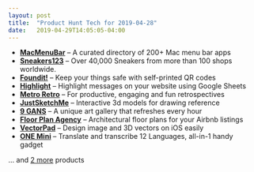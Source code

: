 ```yaml
---
layout: post
title:  "Product Hunt Tech for 2019-04-28"
date:   2019-04-29T14:05:05-04:00
---
```


* **[MacMenuBar](https://www.producthunt.com/posts/macmenubar?utm_campaign=producthunt-api&utm_medium=api&utm_source=Application%3A+Daily+Digest+RSS+%28ID%3A+3202%29)** – A curated directory of 200+ Mac menu bar apps
* **[Sneakers123](https://www.producthunt.com/posts/sneakers123?utm_campaign=producthunt-api&utm_medium=api&utm_source=Application%3A+Daily+Digest+RSS+%28ID%3A+3202%29)** – Over 40,000 Sneakers from more than 100 shops worldwide.
* **[Foundit!](https://www.producthunt.com/posts/foundit?utm_campaign=producthunt-api&utm_medium=api&utm_source=Application%3A+Daily+Digest+RSS+%28ID%3A+3202%29)** – Keep your things safe with self-printed QR codes
* **[Highlight](https://www.producthunt.com/posts/highlight-2?utm_campaign=producthunt-api&utm_medium=api&utm_source=Application%3A+Daily+Digest+RSS+%28ID%3A+3202%29)** – Highlight messages on your website using Google Sheets
* **[Metro Retro](https://www.producthunt.com/posts/metro-retro?utm_campaign=producthunt-api&utm_medium=api&utm_source=Application%3A+Daily+Digest+RSS+%28ID%3A+3202%29)** – For productive, engaging and fun retrospectives
* **[JustSketchMe](https://www.producthunt.com/posts/justsketchme?utm_campaign=producthunt-api&utm_medium=api&utm_source=Application%3A+Daily+Digest+RSS+%28ID%3A+3202%29)** – Interactive 3d models for drawing reference
* **[9 GANS](https://www.producthunt.com/posts/9-gans?utm_campaign=producthunt-api&utm_medium=api&utm_source=Application%3A+Daily+Digest+RSS+%28ID%3A+3202%29)** – A unique art gallery that refreshes every hour
* **[Floor Plan Agency](https://www.producthunt.com/posts/floor-plan-agency?utm_campaign=producthunt-api&utm_medium=api&utm_source=Application%3A+Daily+Digest+RSS+%28ID%3A+3202%29)** – Architectural floor plans for your Airbnb listings
* **[VectorPad](https://www.producthunt.com/posts/vectorpad?utm_campaign=producthunt-api&utm_medium=api&utm_source=Application%3A+Daily+Digest+RSS+%28ID%3A+3202%29)** – Design image and 3D vectors on iOS easily
* **[ONE Mini](https://www.producthunt.com/posts/one-mini?utm_campaign=producthunt-api&utm_medium=api&utm_source=Application%3A+Daily+Digest+RSS+%28ID%3A+3202%29)** – Translate and transcribe 12 Languages, all-in-1 handy gadget

… and [2 more](https://www.producthunt.com/tech) products